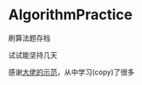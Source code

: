 # AlgorithmPractice
刷算法题存档

试试能坚持几天

感谢[大佬的示范](https://github.com/aQuaYi/LeetCode-in-Go)，从中学习(copy)了很多
